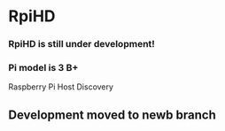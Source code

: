 # RpiHD

### RpiHD is still under development!
### Pi model is 3 B+
Raspberry Pi Host Discovery

## Development moved to newb branch
